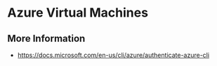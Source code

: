 # Azure Virtual Machines

## More Information

- https://docs.microsoft.com/en-us/cli/azure/authenticate-azure-cli